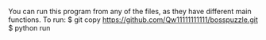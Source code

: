 You can run this program from any of the files, as they have different main functions.
To run: $ git copy https://github.com/Qw11111111111/bosspuzzle.git
$ python run <file>